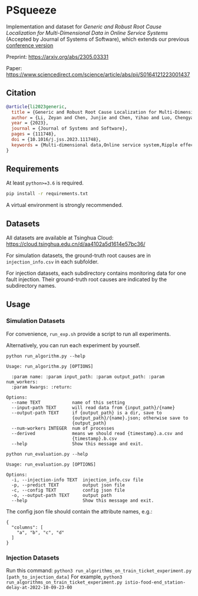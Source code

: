 # PSqueeze
Implementation and dataset for *Generic and Robust Root Cause Localization for Multi-Dimensional Data in Online Service Systems* (Accepted by Journal of Systems of Software), which extends our previous [conference version](https://github.com/netmanaiops/squeeze)

Preprint: https://arxiv.org/abs/2305.03331

Paper: https://www.sciencedirect.com/science/article/abs/pii/S0164121223001437 

## Citation
``` bibtex
@article{li2023generic,
  title = {Generic and Robust Root Cause Localization for Multi-Dimensional Data in Online Service Systems},
  author = {Li, Zeyan and Chen, Junjie and Chen, Yihao and Luo, Chengyang and Zhao, Yiwei and Sun, Yongqian and Sui, Kaixin and Wang, Xiping and Liu, Dapeng and Jin, Xing and Wang, Qi and Pei, Dan},
  year = {2023},
  journal = {Journal of Systems and Software},
  pages = {111748},
  doi = {10.1016/j.jss.2023.111748},
  keywords = {Multi-dimensional data,Online service system,Ripple effect,Root cause localization}
}

```

## Requirements
At least `python>=3.6` is required.
``` bash
pip install -r requirements.txt
```

A virtual environment is strongly recommended.

## Datasets
All datasets are available at Tsinghua Cloud: https://cloud.tsinghua.edu.cn/d/aa4102a5d1614e57bc36/

For simulation datasets, the ground-truth root causes are in `injection_info.csv` in each subfolder.

For injection datasets, each subdirectory contains monitoring data for one fault injection. Their ground-truth root causes are indicated by the subdirectory names. 

## Usage
### Simulation Datasets
For convenience, `run_exp.sh` provide a script to run all experiments.

Alternatively, you can run each experiment by yourself.
```
python run_algorithm.py --help
```
```
Usage: run_algorithm.py [OPTIONS]

  :param name: :param input_path: :param output_path: :param num_workers:
  :param kwargs: :return:

Options:
  --name TEXT            name of this setting
  --input-path TEXT      will read data from {input_path}/{name}
  --output-path TEXT     if {output_path} is a dir, save to
                         {output_path}/{name}.json; otherwise save to
                         {output_path}
  --num-workers INTEGER  num of processes
  --derived              means we should read {timestamp}.a.csv and
                         {timestamp}.b.csv
  --help                 Show this message and exit.
```

``` 
python run_evaluation.py --help
```
```
Usage: run_evaluation.py [OPTIONS]

Options:
  -i, --injection-info TEXT  injection_info.csv file
  -p, --predict TEXT         output json file
  -c, --config TEXT          config json file
  -o, --output-path TEXT     output path
  --help                     Show this message and exit.
```

The config json file should contain the attribute names, e.g.:

```
{
  "columns": [
    "a", "b", "c", "d"
  ]
}
```

### Injection Datasets
Run this command: `python3 run_algorithms_on_train_ticket_experiment.py [path_to_injection_data]`
For example, `python3 run_algorithms_on_train_ticket_experiment.py istio-food-end_station-delay-at-2022-10-09-23-00`
